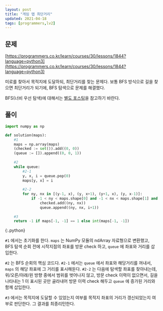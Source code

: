 ```yaml
---
layout: post
title: "게임 맵 최단거리"
updated: 2021-04-18
tags: [programmers,lv2]
---
```


## 문제

[https://programmers.co.kr/learn/courses/30/lessons/1844?language=python3](https://programmers.co.kr/learn/courses/30/lessons/1844?language=python3)

미로를 찾아서 목적지에 도달하되, 최단거리를 찾는 문제다. 보통 BFS 방식으로 길을 찾으면 최단거리가 되기에, BFS 탐색으로 문제를 해결했다.

BFS(너비 우선 탐색)에 대해서는 [별도 포스팅](/post/bfs-and-dfs)을 참고하기 바란다.

## 풀이

```py
import numpy as np

def solution(maps):
    #1
    maps = np.array(maps)
    (checked := set()).add((0, 0))
    (queue := []).append((0, 0, 1))
    
    #2
    while queue:
        #2-1
        y, x, i = queue.pop(0)
        maps[y, x] = i
        
        #2-2
        for ny, nx in [(y-1, x), (y, x+1), (y+1, x), (y, x-1)]:
            if -1 < ny < maps.shape[0] and -1 < nx < maps.shape[1] and (ny, nx) not in checked and maps[ny, nx] == 1:
                checked.add((ny, nx))
                queue.append((ny, nx, i+1))
    
    #3
    return -1 if maps[-1, -1] == 1 else int(maps[-1, -1])
```
{:.python}

`#1` 에서는 초기화를 한다. `maps` 는 NumPy 모듈의 ndArray 자료형으로 변환했고, BFS 탐색 순회 전에 시작지점의 좌표를 방문 check 하고, `queue` 에 좌표와 거리를 삽입한다.

`#2` 는 BFS 순회의 핵심 코드다. `#2-1` 에서는 `queue` 에서 좌표와 해당거리를 꺼내서, `maps` 의 해당 좌표에 그 거리를 표시해둔다. `#2-2` 는 다음에 탐색할 좌표를 찾아내는데, 위/오른/아래/왼 방향 중에서 범위를 벗어나지 않고, 방문 check 이력이 없으면서, 길을 나타내는 1 이 표시된 곳만 골라내어 방문 이력 check 해두고 `queue` 에 증가된 거리와 함께 삽입한다.

`#3` 에서는 목적지에 도달할 수 있었는지 여부를 목적지 좌표의 거리가 갱신되었는지 여부로 판단한다. 그 결과를 최종리턴한다.
